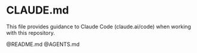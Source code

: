 # CLAUDE.md

This file provides guidance to Claude Code (claude.ai/code) when working with this repository.

@README.md
@AGENTS.md
